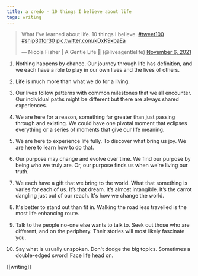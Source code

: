 ```yaml
---
title: a credo - 10 things I believe about life 
tags: writing
---
```


<blockquote class="twitter-tweet"><p lang="en" dir="ltr">What I&#39;ve learned about life. 10 things I believe. <a href="https://twitter.com/hashtag/tweet100?src=hash&amp;ref_src=twsrc%5Etfw">#tweet100</a> <a href="https://twitter.com/hashtag/ship30for30?src=hash&amp;ref_src=twsrc%5Etfw">#ship30for30</a> <a href="https://t.co/kDxK9xbaEa">pic.twitter.com/kDxK9xbaEa</a></p>&mdash; Nicola Fisher | A Gentle Life 🚢 (@liveagentlelife) <a href="https://twitter.com/liveagentlelife/status/1457096987426402310?ref_src=twsrc%5Etfw">November 6, 2021</a></blockquote> <script async src="https://platform.twitter.com/widgets.js" charset="utf-8"></script>

1. Nothing happens by chance. Our journey through life has definition, and we each have a role to play in our own lives and the lives of others.

2. Life is much more than what we do for a living.

3. Our lives follow patterns with common milestones that we all encounter. Our individual paths might be different but there are always shared experiences.

4. We are here for a reason, something far greater than just passing through and existing. We could have one pivotal moment that eclipses everything or a series of moments that give our life meaning.

5. We are here to experience life fully. To discover what bring us joy. We are here to learn how to do that.

6. Our purpose may change and evolve over time. We find our purpose by being who we truly are. Or, our purpose finds us when we're living our truth.

7. We each have a gift that we bring to the world. What that something is varies for each of us. It’s that dream. It’s almost intangible. It’s the carrot dangling just out of our reach. It's how we change the world.

8. It's better to stand out than fit in. Walking the road less travelled is the most life enhancing route.

9. Talk to the people no-one else wants to talk to. Seek out those who are different, and on the periphery. Their stories will most likely fascinate you.

10. Say what is usually unspoken. Don't dodge the big topics. Sometimes a double-edged sword! Face life head on.

[[writing]]